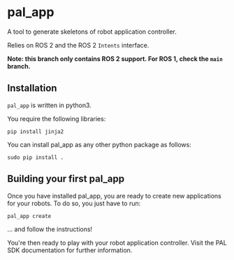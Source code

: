 pal_app
=======

A tool to generate skeletons of robot application controller.

Relies on ROS 2 and the ROS 2 `Intents` interface.

**Note: this branch only contains ROS 2 support. For ROS 1, check the `main` branch.**

Installation
------------
`pal_app` is written in python3.

You require the following libraries:

``pip install jinja2``

You can install pal_app as any other python package as follows:

``sudo pip install .``


Building your first pal_app
---------------------------
Once you have installed pal_app, you are ready to create new
applications for your robots. To do so, you just have to run:

``pal_app create``

... and follow the instructions!

You're then ready to play with your robot application controller.
Visit the PAL SDK documentation for further information.

